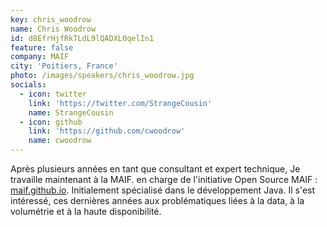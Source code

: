 ```yaml
---
key: chris_woodrow
name: Chris Woodrow
id: d8EfrHjfRkTLdL9lQADXL0qelIn1
feature: false
company: MAIF
city: 'Poitiers, France'
photo: /images/speakers/chris_woodrow.jpg
socials:
  - icon: twitter
    link: 'https://twitter.com/StrangeCousin'
    name: StrangeCousin
  - icon: github
    link: 'https://github.com/cwoodrow'
    name: cwoodrow
---
```

Après plusieurs années en tant que consultant et expert technique, Je travaille maintenant à la MAIF. en charge de l'initiative Open Source MAIF : [maif.github.io](https://maif.github.io/). Initialement spécialisé dans le développement Java. Il s'est intéressé, ces dernières années aux problématiques liées à la data, à la volumétrie et à la haute disponibilité.